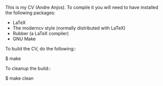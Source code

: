 This is my CV (Andre Anjos). To compile it you will need to have installed the
following packages:

* LaTeX
* The moderncv style (normally distributed with LaTeX)
* Rubber (a LaTeX compiler)
* GNU Make

To build the CV, do the following::

  $ make

To cleanup the build::

  $ make clean
